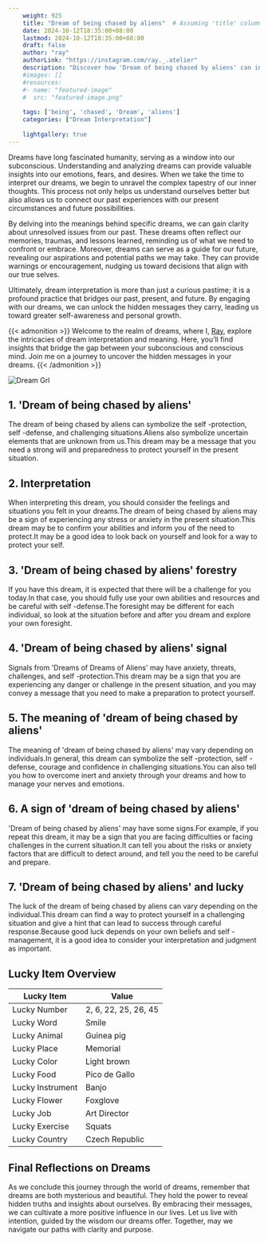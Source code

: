 ```yaml
---
    weight: 925
    title: "Dream of being chased by aliens"  # Assuming 'title' column exists
    date: 2024-10-12T18:35:00+08:00
    lastmod: 2024-10-12T18:35:00+08:00
    draft: false
    author: "ray"
    authorLink: "https://instagram.com/ray._.atelier"
    description: "Discover how 'Dream of being chased by aliens' can interpret your future and uncover its significant meanings in your life."
    #images: []
    #resources:
    #- name: "featured-image"
    #  src: "featured-image.png"
    
    tags: ['being', 'chased', 'Dream', 'aliens']
    categories: ["Dream Interpretation"]
    
    lightgallery: true
---
```

    
Dreams have long fascinated humanity, serving as a window into our subconscious. Understanding and analyzing dreams can provide valuable insights into our emotions, fears, and desires. When we take the time to interpret our dreams, we begin to unravel the complex tapestry of our inner thoughts. This process not only helps us understand ourselves better but also allows us to connect our past experiences with our present circumstances and future possibilities.

By delving into the meanings behind specific dreams, we can gain clarity about unresolved issues from our past. These dreams often reflect our memories, traumas, and lessons learned, reminding us of what we need to confront or embrace. Moreover, dreams can serve as a guide for our future, revealing our aspirations and potential paths we may take. They can provide warnings or encouragement, nudging us toward decisions that align with our true selves.

Ultimately, dream interpretation is more than just a curious pastime; it is a profound practice that bridges our past, present, and future. By engaging with our dreams, we can unlock the hidden messages they carry, leading us toward greater self-awareness and personal growth.

{{< admonition >}}
Welcome to the realm of dreams, where I, [Ray](https://instagram.com/ray._.atelier), explore the intricacies of dream interpretation and meaning. Here, you’ll find insights that bridge the gap between your subconscious and conscious mind. Join me on a journey to uncover the hidden messages in your dreams.
{{< /admonition >}}

![Dream Grl](https://cdn.pixabay.com/photo/2017/11/02/03/35/gothic-2910057_1280.jpg "Dream Grl")

## 1. 'Dream of being chased by aliens'
The dream of being chased by aliens can symbolize the self -protection, self -defense, and challenging situations.Aliens also symbolize uncertain elements that are unknown from us.This dream may be a message that you need a strong will and preparedness to protect yourself in the present situation.

## 2. Interpretation
When interpreting this dream, you should consider the feelings and situations you felt in your dreams.The dream of being chased by aliens may be a sign of experiencing any stress or anxiety in the present situation.This dream may be to confirm your abilities and inform you of the need to protect.It may be a good idea to look back on yourself and look for a way to protect your self.

## 3. 'Dream of being chased by aliens' forestry
If you have this dream, it is expected that there will be a challenge for you today.In that case, you should fully use your own abilities and resources and be careful with self -defense.The foresight may be different for each individual, so look at the situation before and after you dream and explore your own foresight.

## 4. 'Dream of being chased by aliens' signal
Signals from 'Dreams of Dreams of Aliens' may have anxiety, threats, challenges, and self -protection.This dream may be a sign that you are experiencing any danger or challenge in the present situation, and you may convey a message that you need to make a preparation to protect yourself.

## 5. The meaning of 'dream of being chased by aliens'
The meaning of 'dream of being chased by aliens' may vary depending on individuals.In general, this dream can symbolize the self -protection, self -defense, courage and confidence in challenging situations.You can also tell you how to overcome inert and anxiety through your dreams and how to manage your nerves and emotions.

## 6. A sign of 'dream of being chased by aliens'
'Dream of being chased by aliens' may have some signs.For example, if you repeat this dream, it may be a sign that you are facing difficulties or facing challenges in the current situation.It can tell you about the risks or anxiety factors that are difficult to detect around, and tell you the need to be careful and prepare.

## 7. 'Dream of being chased by aliens' and lucky
The luck of the dream of being chased by aliens can vary depending on the individual.This dream can find a way to protect yourself in a challenging situation and give a hint that can lead to success through careful response.Because good luck depends on your own beliefs and self -management, it is a good idea to consider your interpretation and judgment as important.

## Lucky Item Overview
| Lucky Item          | Value              |
|---------------|--------------------|
| Lucky Number        | 2, 6, 22, 25, 26, 45  |
| Lucky Word          | Smile |
| Lucky Animal        | Guinea pig |
| Lucky Place         | Memorial     |
| Lucky Color         | Light brown     |
| Lucky Food          | Pico de Gallo      |
| Lucky Instrument    | Banjo |
| Lucky Flower        | Foxglove    |
| Lucky Job           | Art Director       |
| Lucky Exercise      | Squats  |
| Lucky Country       | Czech Republic    |


##  Final Reflections on Dreams

As we conclude this journey through the world of dreams, remember that dreams are both mysterious and beautiful. They hold the power to reveal hidden truths and insights about ourselves. By embracing their messages, we can cultivate a more positive influence in our lives. Let us live with intention, guided by the wisdom our dreams offer. Together, may we navigate our paths with clarity and purpose.
